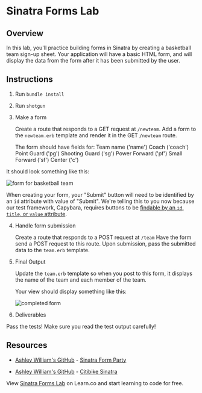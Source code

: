 # Sinatra Forms Lab

## Overview

In this lab, you'll practice building forms in Sinatra by creating a basketball
team sign-up sheet. Your application will have a basic HTML form, and will
display the data from the form after it has been submitted by the user.

## Instructions

1. Run `bundle install`

2. Run `shotgun`

3. Make a form

   Create a route that responds to a GET request at `/newteam`.
   Add a form to the `newteam.erb` template and render it in the GET `/newteam`
   route.

   The form should have fields for:
   Team name ('name')
   Coach ('coach')
   Point Guard ('pg')
   Shooting Guard ('sg')
   Power Forward ('pf')
   Small Forward ('sf')
   Center ('c')

It should look something like this:

![form for basketball team](https://curriculum-content.s3.amazonaws.com/web-development/Sinatra/basketball-form.png)

When creating your form, your "Submit" button will need to be identified by an
`id` attribute with value of "Submit". We're telling this to you now
because our test framework, Capybara, requires buttons to be
[findable by an `id`, `title`, or `value` attribute][capybara-click_button].

4. Handle form submission

   Create a route that responds to a POST request at `/team`
   Have the form send a POST request to this route.
   Upon submission, pass the submitted data to the `team.erb` template.

5. Final Output

   Update the `team.erb` template so when you post to this form, it displays
   the name of the team and each member of the team.

   Your view should display something like this:

   ![completed form](https://curriculum-content.s3.amazonaws.com/web-development/Sinatra/basketball-results.png)

6. Deliverables

Pass the tests! Make sure you read the test output carefully!

## Resources

* [Ashley William's GitHub](https://github.com/ashleygwilliams/) - [Sinatra Form Party](https://github.com/ashleygwilliams/sinatra-form-party)

* [Ashley William's GitHub](https://github.com/ashleygwilliams/) - [Citibike Sinatra](https://github.com/ashleygwilliams/citibike-sinatra)

[capybara-click_button]: http://www.rubydoc.info/gems/capybara/Capybara%2FNode%2FActions%3Aclick_button

<p data-visibility='hidden'>View <a href='https://learn.co/lessons/basic-sinatra-forms-lab' title='Sinatra Forms Lab'>Sinatra Forms Lab</a> on Learn.co and start learning to code for free.</p>

